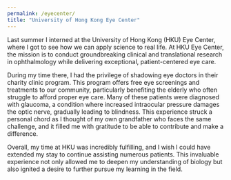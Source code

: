 ```yaml
---
permalink: /eyecenter/
title: "University of Hong Kong Eye Center"
---
```




Last summer I interned at the University of Hong Kong (HKU) Eye Center, where I got to see how we can apply science to real life. At HKU Eye Center, the mission is to conduct groundbreaking clinical and translational research in ophthalmology while delivering exceptional, patient-centered eye care.

During my time there, I had the privilege of shadowing eye doctors in their charity clinic program. This program offers free eye screenings and treatments to our community, particularly benefiting the elderly who often struggle to afford proper eye care. Many of these patients were diagnosed with glaucoma, a condition where increased intraocular pressure damages the optic nerve, gradually leading to blindness. This experience struck a personal chord as I thought of my own grandfather who faces the same challenge, and it filled me with gratitude to be able to contribute and make a difference.

Overall, my time at HKU was incredibly fulfilling, and I wish I could have extended my stay to continue assisting numerous patients. This invaluable experience not only allowed me to deepen my understanding of biology but also ignited a desire to further pursue my learning in the field.


